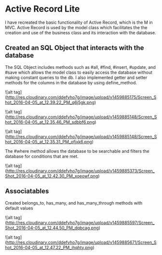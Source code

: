 # Active Record Lite
I have recreated the basic functionality of Active Record, which is the M in MVC.
Active Record is used by the model class which facilitates the the creation and
use of the business class and its interaction with the database.

## Created an SQL Object that interacts with the database
The SQL Object includes methods such as #all, #find, #insert, #update, and #save
which allows the model class to easily access the database without making
constant queries to the db. I also implemented getter and setter methods for the
columns in the database by using define_method.

![alt tag] (http://res.cloudinary.com/ddefvho7g/image/upload/v1459885175/Screen_Shot_2016-04-05_at_12.39.22_PM_q6j5gk.png)

![alt tag] (http://res.cloudinary.com/ddefvho7g/image/upload/v1459885148/Screen_Shot_2016-04-05_at_12.35.46_PM_sdbbf6.png)

![alt tag] (http://res.cloudinary.com/ddefvho7g/image/upload/v1459885148/Screen_Shot_2016-04-05_at_12.35.31_PM_ofjxk6.png)

The #where method allows the database to be searchable and filters the database
for conditions that are met.

![alt tag] (http://res.cloudinary.com/ddefvho7g/image/upload/v1459885373/Screen_Shot_2016-04-05_at_12.42.30_PM_xoeowf.png)


## Associatables
Created belongs_to, has_many, and has_many_through methods with default values

![alt tag] (http://res.cloudinary.com/ddefvho7g/image/upload/v1459885597/Screen_Shot_2016-04-05_at_12.44.50_PM_dqbcag.png)

![alt tag] (http://res.cloudinary.com/ddefvho7g/image/upload/v1459885671/Screen_Shot_2016-04-05_at_12.47.22_PM_ihqhty.png)
